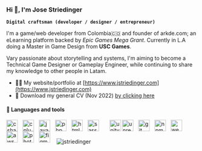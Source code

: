 ### Hi 👋, I'm Jose Striedinger 
**`Digital craftsman (developer / designer / entrepreneur)`**

I'm a game/web developer from Colombia:colombia: and founder of arkde.com; an eLearning platform backed by *Epic Games Mega Grant*. Currently in L.A doing a Master in Game Design from **USC Games**.

Vary passionate about storytelling and systems, I'm aiming to become a Technical Game Designer or Gameplay Engineer, while continuing to share my knowledge to other people in Latam.

- 👨‍💻 My website/portfolio at [https://www.jstriedinger.com](https://www.jstriedinger.com)
- 📄 Download my general CV (Nov 2022) [by clicking here](https://www.jstriedinger.com/wp-content/uploads/2022/11/CV-jose.pdf)
#### :wrench: Languages and tools
<img align="left" alt="csharp" width="30px" style="padding-right:10px;" src="https://cdn.jsdelivr.net/gh/devicons/devicon/icons/csharp/csharp-plain.svg"/>
<img align="left" alt="cplusplus" width="30px" style="padding-right:10px;" src="https://cdn.jsdelivr.net/gh/devicons/devicon/icons/cplusplus/cplusplus-plain.svg"/>
<img align="left" alt="javascript" width="30px" style="padding-right:10px;" src="https://cdn.jsdelivr.net/gh/devicons/devicon/icons/javascript/javascript-original.svg"/>
<img align="left" alt="php" width="30px" style="padding-right:10px;" src="https://cdn.jsdelivr.net/gh/devicons/devicon/icons/php/php-plain.svg"/>
<img align="left" alt="html" width="30px" style="padding-right:10px;" src="https://cdn.jsdelivr.net/gh/devicons/devicon/icons/html5/html5-plain-wordmark.svg"/>
<img align="left" alt="sass" width="30px" style="padding-right:25px;" src="https://cdn.jsdelivr.net/gh/devicons/devicon/icons/sass/sass-original.svg"/>
<!-- Tools -->
<picture>
 <source align="left" alt="unity" width="30px" media="(prefers-color-scheme: dark)" srcset="https://raw.githubusercontent.com/jstriedinger/jstriedinger/main/unity-whitelogo.svg">
 <img align="left" alt="unity" width="30px" src="https://cdn.jsdelivr.net/gh/devicons/devicon/icons/unity/unity-original.svg">
</picture>
<img align="left" alt="unreal" width="30px" style="padding-right:10px;" src="https://cdn.jsdelivr.net/gh/devicons/devicon/icons/unrealengine/unrealengine-original.svg"/>
<img align="left" alt="git" width="30px" style="padding-right:10px;" src="https://cdn.jsdelivr.net/gh/devicons/devicon/icons/git/git-plain.svg"/>
<img align="left" alt="npm" width="30px" style="padding-right:10px;" src="https://cdn.jsdelivr.net/gh/devicons/devicon/icons/npm/npm-original-wordmark.svg"/>
<img align="left" alt="webpack" width="30px" style="padding-right:10px;" src="https://cdn.jsdelivr.net/gh/devicons/devicon/icons/webpack/webpack-original.svg"/>
<img align="left" alt="aws" width="30px" style="padding-right:10px;" src="https://cdn.jsdelivr.net/gh/devicons/devicon/icons/amazonwebservices/amazonwebservices-original.svg"/>
<!-- Design: figma, ui, adobe -->
<img align="left" alt="photoshop" width="30px" style="padding-right:10px;" src="https://cdn.jsdelivr.net/gh/devicons/devicon/icons/photoshop/photoshop-line.svg"/>
<img align="left" alt="figma" width="30px" style="padding-right:10px;" src="https://cdn.jsdelivr.net/gh/devicons/devicon/icons/figma/figma-original.svg"/>
<br><br>

<p>&nbsp;<img align="center" src="https://github-readme-stats.vercel.app/api?username=jstriedinger&show_icons=true&locale=en&count_private=true&theme=transparent&hide=stars" alt="jstriedinger" /></p>



<!--
**jstriedinger/jstriedinger** is a ✨ _special_ ✨ repository because its `README.md` (this file) appears on your GitHub profile.

Here are some ideas to get you started:

- 🔭 I’m currently working on ...
- 🌱 I’m currently learning ...
- 👯 I’m looking to collaborate on ...
- 🤔 I’m looking for help with ...
- 💬 Ask me about ...
- 📫 How to reach me: ...
- 😄 Pronouns: ...
- ⚡ Fun fact: ...
-->
